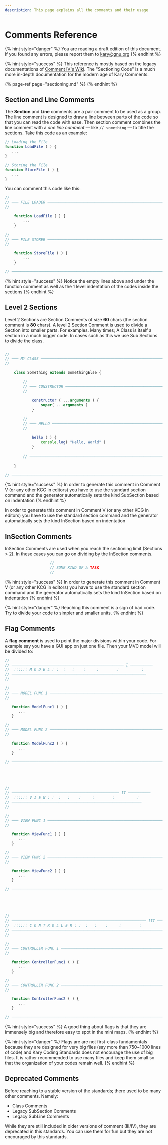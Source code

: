 ```yaml
---
description: This page explains all the comments and their usage
---
```


# Comments Reference

{% hint style="danger" %}
You are reading a draft edition of this document. If you found any errors, please report them to [kary@gnu.org](mailto:kary@gnu.org)
{% endhint %}

{% hint style="success" %}
This reference is mostly based on the legacy documentations of [Comment IV's Wiki](https://github.com/pmkary/comment/wiki). The "Sectioning Code" is a much more in-depth documentation for the modern age of Kary Comments.

{% page-ref page="sectioning.md" %}
{% endhint %}

## Section and Line Comments

The **Section** and **Line** comments are a pair comment to be used as a group. The line comment is designed to draw a line between parts of the code so that you can read the code with ease. Then section comment combines the line comment with a _one line comment_ — like `// something` — to title the sections. Take this code as an example:

```javascript
// Loading the File 
function LoadFile ( ) {
   ...
}

// Storing the File
function StoreFile ( ) {
   ...
}
```

You can comment this code like this:

```javascript
//
// ─── FILE LOADER ──────────────────────────────────────────────────────
//

    function LoadFile ( ) {
        ...
    } 

//
// ─── FILE STORER ──────────────────────────────────────────────────────
//

    function StoreFile ( ) {
        ...
    }

// ──────────────────────────────────────────────────────────────────────
```

{% hint style="success" %}
Notice the empty lines above and under the function comment as well as the 1 level indentation of the codes inside the sections
{% endhint %}

## Level 2 Sections

Level 2 Sections are Section Comments of size **60** chars \(the section comment is **80** chars\). A level 2 Section Comment is used to divide a Section into smaller parts. For examples. Many times; A Class is itself a section in a much bigger code. In cases such as this we use Sub Sections to divide the class.

```javascript

//
// ─── MY CLASS ───────────────────────────────────────────────────────────────────
//

    class Something extends SomethingElse {
    
        //
        // ─── CONSTRUCTOR ────────────────────────────────────────────
        //
    
            constructor ( ...arguments ) {
                super( ...arguments )
            }
            
        //
        // ─── HELLO ──────────────────────────────────────────────────
        //
        
            hello ( ) {
                console.log( "Hello, World" )
            }
    
        // ────────────────────────────────────────────────────────────
        
    }

// ────────────────────────────────────────────────────────────────────────────────

```

{% hint style="success" %}
In order to generate this comment in Comment V \(or any other KCG in editors\) you have to use the standard section command and the generator automatically sets the kind SubSection based on indentation
{% endhint %}



In order to generate this comment in Comment V \(or any other KCG in editors\) you have to use the standard section command and the generator automatically sets the kind InSection based on indentation

## InSection Comments

InSection Comments are used when you reach the sectioning limit \(Sections &gt; 2\). In these cases you can go on dividing by the InSection comments.

```javascript
                    //
                    // SOME KIND OF A TASK
                    //
```

{% hint style="success" %}
In order to generate this comment in Comment V \(or any other KCG in editors\) you have to use the standard section command and the generator automatically sets the kind InSection based on indentation
{% endhint %}

{% hint style="danger" %}
Reaching this comment is a sign of bad code. Try to divide your code to simpler and smaller units.
{% endhint %}

## Flag Comments

A **flag comment** is used to point the major divisions within your code. For example say you have a GUI app on just one file. Then your MVC model will be divided to:

```javascript
//
// ────────────────────────────────────────────────── I ──────────
//  :::::: M O D E L : :  :   :    :     :        :          :
// ────────────────────────────────────────────────────────────
//

//
// ─── MODEL FUNC 1 ─────────────────────────────────────────────────────
//

   function ModelFunc1 ( ) { 
      ...
   }

//
// ─── MODEL FUNC 2 ─────────────────────────────────────────────────────
//

   function ModelFunc2 ( ) { 
      ...
   }

// ──────────────────────────────────────────────────────────────────────





//
// ──────────────────────────────────────────────── II ──────────
//  :::::: V I E W : :  :   :    :     :        :          :
// ──────────────────────────────────────────────────────────
//

//
// ─── VIEW FUNC 1 ──────────────────────────────────────────────────────
//

   function ViewFunc1 ( ) { 
      ...
   }

//
// ─── VIEW FUNC 2 ──────────────────────────────────────────────────────
//

   function ViewFunc2 ( ) { 
      ...
   }

// ──────────────────────────────────────────────────────────────────────





//
// ──────────────────────────────────────────────────────────── III ──────────
//  :::::: C O N T R O L L E R : :  :   :    :     :        :          :
// ──────────────────────────────────────────────────────────────────────
//

//
// ─── CONTROLLER FUNC 1 ────────────────────────────────────────────────
//

   function ControllerFunc1 ( ) { 
      ...
   }

//
// ─── CONTROLLER FUNC 2 ────────────────────────────────────────────────
//

   function ControllerFunc2 ( ) { 
      ...
   }

// ──────────────────────────────────────────────────────────────────────
```

{% hint style="success" %}
A good thing about flags is that they are immensely big and therefore easy to spot in the mini maps.
{% endhint %}

{% hint style="danger" %}
Flags are are not first-class fundamentals because they are designed for very big files \(say more than 750~1000 lines of code\) and Kary Coding Standards does not encourage the use of big files. It is rather recommended to use many files and keep them small so that the organization of your codes remain well.
{% endhint %}

## Deprecated Comments

Before reaching to a stable version of the standards; there used to be many other comments. Namely:

* Class Comments
* Legacy SubSection Comments
* Legacy SubLine Comments

While they are still included in older versions of comment \(III/IV\), they are deprecated in this standards. You can use them for fun but they are not encouraged by this standards.

